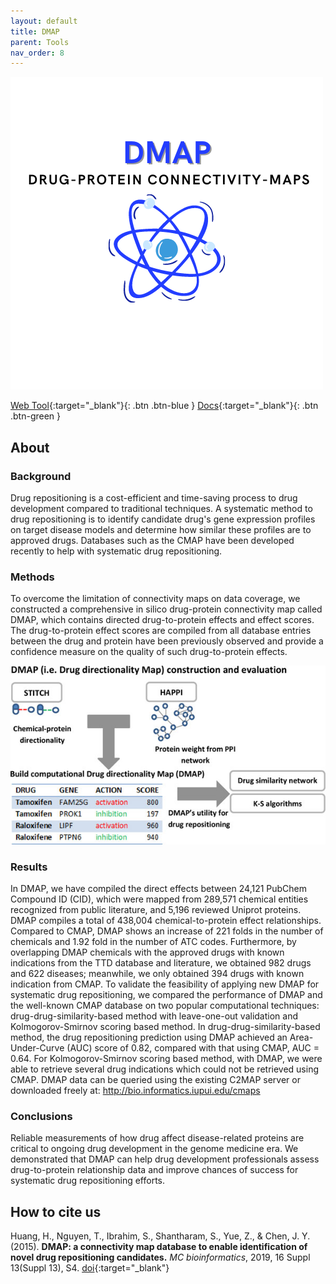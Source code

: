 ```yaml
---
layout: default
title: DMAP
parent: Tools
nav_order: 8
---
```

![Alt text](/assets/images/DMAP-logo.png?raw=true "DMAP")

[Web Tool](http://discovery.informatics.uab.edu/dmap/){:target="_blank"}{: .btn .btn-blue }
[Docs](https://discovery.informatics.uab.edu/dmap/f?p=101:13::::::){:target="_blank"}{: .btn .btn-green }


## About

### Background
Drug repositioning is a cost-efficient and time-saving process to drug development compared to traditional techniques. A systematic method to drug repositioning is to identify candidate drug's gene expression profiles on target disease models and determine how similar these profiles are to approved drugs. Databases such as the CMAP have been developed recently to help with systematic drug repositioning.

### Methods
To overcome the limitation of connectivity maps on data coverage, we constructed a comprehensive in silico drug-protein connectivity map called DMAP, which contains directed drug-to-protein effects and effect scores. The drug-to-protein effect scores are compiled from all database entries between the drug and protein have been previously observed and provide a confidence measure on the quality of such drug-to-protein effects.

![Alt text](/assets/images/dmap.jpeg?raw=true "DMAP")

### Results
In DMAP, we have compiled the direct effects between 24,121 PubChem Compound ID (CID), which were mapped from 289,571 chemical entities recognized from public literature, and 5,196 reviewed Uniprot proteins. DMAP compiles a total of 438,004 chemical-to-protein effect relationships. Compared to CMAP, DMAP shows an increase of 221 folds in the number of chemicals and 1.92 fold in the number of ATC codes. Furthermore, by overlapping DMAP chemicals with the approved drugs with known indications from the TTD database and literature, we obtained 982 drugs and 622 diseases; meanwhile, we only obtained 394 drugs with known indication from CMAP. To validate the feasibility of applying new DMAP for systematic drug repositioning, we compared the performance of DMAP and the well-known CMAP database on two popular computational techniques: drug-drug-similarity-based method with leave-one-out validation and Kolmogorov-Smirnov scoring based method. In drug-drug-similarity-based method, the drug repositioning prediction using DMAP achieved an Area-Under-Curve (AUC) score of 0.82, compared with that using CMAP, AUC = 0.64. For Kolmogorov-Smirnov scoring based method, with DMAP, we were able to retrieve several drug indications which could not be retrieved using CMAP. DMAP data can be queried using the existing C2MAP server or downloaded freely at: http://bio.informatics.iupui.edu/cmaps

### Conclusions
Reliable measurements of how drug affect disease-related proteins are critical to ongoing drug development in the genome medicine era. We demonstrated that DMAP can help drug development professionals assess drug-to-protein relationship data and improve chances of success for systematic drug repositioning efforts.



## How to cite us
Huang, H., Nguyen, T., Ibrahim, S., Shantharam, S., Yue, Z., & Chen, J. Y. (2015). **DMAP: a connectivity map database to enable identification of novel drug repositioning candidates.** _MC bioinformatics_, 2019, 16 Suppl 13(Suppl 13), S4.  <span class="fs-3">[doi](https://doi.org/10.1186/1471-2105-16-S13-S4){:target="_blank"}</span>


